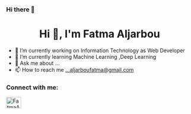 ### Hi there 👋



<h1 align="center">Hi 👋, I'm Fatma Aljarbou</h1>


- 🔭 I’m currently working on Information Technology as Web Developer
- 🌱 I’m currently learning Machine Learning ,Deep Learning
- 💬 Ask me about ...
- 📫 How to reach me ...aljarboufatma@gmail.com

<h3 align="left">Connect with me:</h3>
<p align="left">
<a href="https://www.linkedin.com/in/fatma-alqahtani-54222590/" target="blank"><img align="center" src="https://cdn.jsdelivr.net/npm/simple-icons@3.0.1/icons/linkedin.svg" alt="FatmaAljarbou" height="30" width="40" /></a>

</p>
